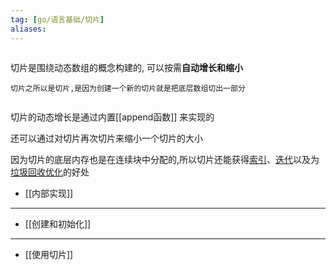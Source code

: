 ```yaml
---
tag: [go/语言基础/切片]
aliases:
---
```


```toc
```


切片是围绕动态数组的概念构建的, 可以按需**自动增长和缩小**

```ad-note
切片之所以是切片,是因为创建一个新的切片就是把底层数组切出一部分


```



切片的动态增长是通过内置[[append函数]] 来实现的

还可以通过对切片再次切片来缩小一个切片的大小

因为切片的底层内存也是在连续块中分配的,所以切片还能获得<u>索引</u>、<u>迭代</u>以及为<u>垃圾回收优化</u>的好处


- [[内部实现]]
---
- [[创建和初始化]]
---
- [[使用切片]]
